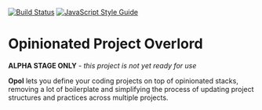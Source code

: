 [![Build Status](https://travis-ci.org/mearns/opol.svg?branch=master)](https://travis-ci.org/mearns/opol)
[![JavaScript Style Guide](https://img.shields.io/badge/code_style-standard-brightgreen.svg)](https://standardjs.com)

# Opinionated Project Overlord

**ALPHA STAGE ONLY** - _this project is not yet ready for use_

**Opol** lets you define your coding projects on top of opinionated stacks,
removing a lot of boilerplate and simplifying the process of updating project
structures and practices across multiple projects.
